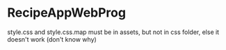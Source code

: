 # RecipeAppWebProg

style.css and style.css.map must be in assets, but not in css folder, else it doesn't work (don't know why)
